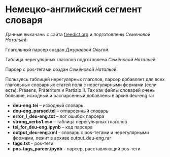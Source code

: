 # Немецко-английский сегмент словаря
Данные выкачаны с сайта [freedict.org](https://freedict.org) и подготовлены *Семеновой Натальей*.

Глагольный парсер создан *Джураевой Ольгой*.

Таблица нерегулярных глаголов подготовлена *Семёновой Натальей*.

Парсер с pos-тегами создан *Семёновой Натальей*.


Пользуясь таблицей нерегулярных глаголов, парсер добавляет для всех глагольных словарных статей поля с нерегулярными формами (если есть): Präsens, Präteritum и Partizip II.
Так как файлы словарей очень большие, исходный и распарсенный добавлены в архив deu-eng.rar
* **deu-eng.tei** – исходный словарь
* **deu-eng_parsed.tei** – отпарсенный словарь
* **error_l_deu-eng.txt** – лог ошибок парсера
* **strong_verbs1.csv** – таблица нерегулярных глаголов
* **tei_for_deu-eng.ipynb** – код парсера
* **output_deu-eng.xml** - словарь с pos-тегами и нерегулярными формами, лежит в архиве output_deu-eng.rar
* **tags.txt** - pos-теги
* **pos-tags_parcer.ipynb** - парсер, расставляющий  pos-теги

